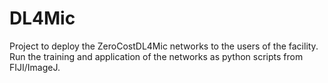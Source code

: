 # DL4Mic
Project to deploy the ZeroCostDL4Mic networks to the users of the facility. Run the training and application of the networks as python scripts from FIJI/ImageJ.
